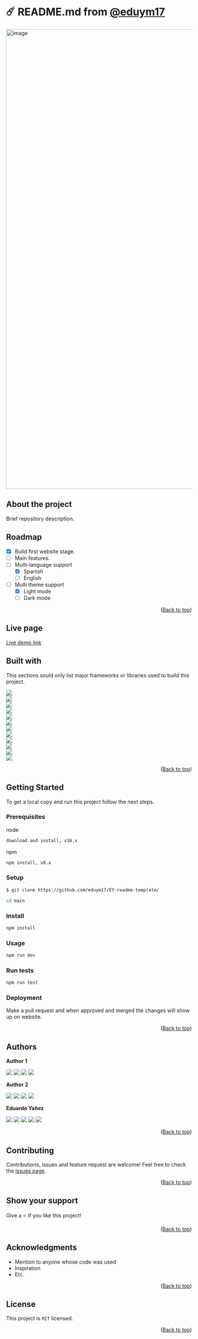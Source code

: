 # ☄️ README.md from [@eduym17](https://github.com/eduym17)
<img width="1247" alt="image" src="https://user-images.githubusercontent.com/96452418/167959748-63ee0466-dacf-473a-8703-c7899aa56e55.png">

## About the project

Brief repository description.

## Roadmap

- [x] Build first website stage.
- [ ] Main features.
- [ ] Multi-language support
     - [x] Spanish
     - [ ] English
- [ ] Multi theme support
     - [x] Light mode
     - [ ] Dark mode

<p align="right">(<a href="#top">Back to top</a>)</p>

## Live page

[Live demo link](https://www.livedemo.com)

## Built with

This sections sould only list major frameworks or libraries used to build this project.

[<img src="https://img.shields.io/badge/reactjs-%2320232a.svg?style=for-the-badge&logo=react&logoColor=%2361DAFB" />][ReactJS] <br/>
[<img src="https://img.shields.io/badge/React_Router-CA4245?style=for-the-badge&logo=react-router&logoColor=white" />][ReactRouter] <br/>
[<img src="https://img.shields.io/badge/redux-%23593d88.svg?style=for-the-badge&logo=redux&logoColor=white" />][ReduxJS] <br/>
[<img src="https://img.shields.io/badge/tailwindcss-%2338B2AC.svg?style=for-the-badge&logo=tailwind-css&logoColor=white" />][TailwindCSS] <br/>
[<img src="https://img.shields.io/badge/Vite-646CFF?style=for-the-badge&logo=vite&logoColor=white" />][ViteJS] <br/>
[<img src="https://img.shields.io/badge/Node.js-43853D?style=for-the-badge&logo=node.js&logoColor=white" />][NodeJS] <br/>
[<img src="https://img.shields.io/badge/MongoDB-4EA94B?style=for-the-badge&logo=mongodb&logoColor=white" />][MongoDB] <br/>
[<img src="https://img.shields.io/badge/vuejs-%2335495e.svg?style=for-the-badge&logo=vuedotjs&logoColor=%234FC08D" />][VueJS] <br/>
[<img src="https://img.shields.io/badge/vuerouter-%2335495e.svg?style=for-the-badge&logo=vuedotjs&logoColor=%234FC08D" />][VueRouter] <br/>
[<img src="https://img.shields.io/badge/bootstrap-%23563D7C.svg?style=for-the-badge&logo=bootstrap&logoColor=white" />][Bootstrap] <br/>
[<img src="https://img.shields.io/badge/Axios-black?style=for-the-badge&logo=axios&logoColor=blue" />][Axios] <br/>
[<img src="https://img.shields.io/badge/postgres-%23316192.svg?style=for-the-badge&logo=postgresql&logoColor=white" />][PostgresQL] <br/>

[ReactJS]: https://reactjs.org/
[ReactRouter]: https://reactrouter.com/
[ReduxJS]: https://redux.js.org/
[TailwindCSS]: https://tailwindcss.com/
[ViteJS]: https://vitejs.dev/
[NodeJS]: https://nodejs.org/
[MongoDB]: https://www.mongodb.com/
[VueJS]: https://vuejs.org/
[VueRouter]: https://router.vuejs.org/
[Bootstrap]: https://getbootstrap.com/
[Axios]: https://github.com/axios/axios
[PostgresQL]: https://www.postgresql.org/
<!-- more badges here: https://github.com/Ileriayo/markdown-badges || https://github.com/iuricode/README-template/blob/main/badges/badges.md -->
<p align="right">(<a href="#top">Back to top</a>)</p>

## Getting Started

To get a local copy and run this project follow the next steps.

### Prerequisites
node
  ```sh
  download and install, v16.x
  ```

npm
  ```sh
  npm install, v8.x
  ```

### Setup

  ```sh
  $ git clone https://github.com/eduym17/EY-readme-template/
  ```
  
  ```sh
  cd main
  ```

### Install

  ```sh
  npm install
  ```

### Usage

  ```sh
  npm run dev
  ```

### Run tests

  ```sh
  npm run test
  ```

### Deployment

Make a pull request and when approved and merged the changes will show up on website.

<p align="right">(<a href="#top">Back to top</a>)</p>

## Authors

**Author 1**

[<img src="https://img.shields.io/badge/GitHub-100000?style=for-the-badge&logo=github&logoColor=white" />][github-author1]
[<img src="https://img.shields.io/badge/Twitter-1DA1F2?style=for-the-badge&logo=twitter&logoColor=white" />][twitter-author1]
[<img src="https://img.shields.io/badge/LinkedIn-0077B5?style=for-the-badge&logo=linkedin&logoColor=white" />][linkedin-author1]
[<img src="https://img.shields.io/badge/Mail-00C300?style=for-the-badge&logo=gmail&logoColor=white" />][mail-author1]

[github-author1]: https://github.com/author1
[twitter-author1]: https://twitter.com/author1
[linkedin-author1]: https://www.linkedin.com/in/author1/
[mail-author1]: mailto:author1@example.com

**Author 2**

[<img src="https://img.shields.io/badge/GitHub-100000?style=for-the-badge&logo=github&logoColor=white" />][github-author2]
[<img src="https://img.shields.io/badge/Twitter-1DA1F2?style=for-the-badge&logo=twitter&logoColor=white" />][twitter-author2]
[<img src="https://img.shields.io/badge/LinkedIn-0077B5?style=for-the-badge&logo=linkedin&logoColor=white" />][linkedin-author2]
[<img src="https://img.shields.io/badge/Mail-00C300?style=for-the-badge&logo=gmail&logoColor=white" />][mail-author2]

[github-author2]: https://github.com/author2
[twitter-author2]: https://twitter.com/author2
[linkedin-author2]: https://www.linkedin.com/in/author2/
[mail-author2]: mailto:author2@example.com

**Eduardo Yañez** 

[<img src="https://img.shields.io/badge/GitHub-100000?style=for-the-badge&logo=github&logoColor=white" />][github-eduym17]
[<img src="https://img.shields.io/badge/Twitter-1DA1F2?style=for-the-badge&logo=twitter&logoColor=white" />][twitter-eduym17]
[<img src="https://img.shields.io/badge/LinkedIn-0077B5?style=for-the-badge&logo=linkedin&logoColor=white" />][linkedin-eduym17]
[<img src="https://img.shields.io/badge/Telegram-2CA5E0?style=for-the-badge&logo=telegram&logoColor=white" />][telegram-eduym17]
[<img src="https://img.shields.io/badge/Mail-00C300?style=for-the-badge&logo=gmail&logoColor=white" />][mail-eduym17]

[github-eduym17]: https://github.com/eduym17
[twitter-eduym17]: https://twitter.com/Edu_YM
[linkedin-eduym17]: https://www.linkedin.com/in/eduardoym/
[telegram-eduym17]: https://t.me/EduYM
[mail-eduym17]: mailto:eduardo_yanez@live.com.mx

<p align="right">(<a href="#top">Back to top</a>)</p>

## Contributing

Contributions, issues and feature request are welcome!
Feel free to check the [issues page](../../issues/).
<p align="right">(<a href="#top">Back to top</a>)</p>

## Show your support

Give a ⭐️ if you like this project!
<p align="right">(<a href="#top">Back to top</a>)</p>

## Acknowledgments

- Mention to anyone whose code was used
- Inspiration
- Etc.
<p align="right">(<a href="#top">Back to top</a>)</p>

## License

This project is `MIT` licensed.
<p align="right">(<a href="#top">Back to top</a>)</p>


